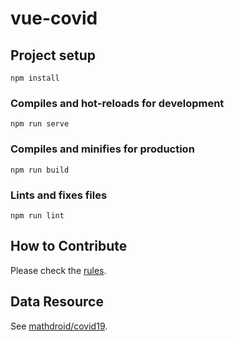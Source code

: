 # vue-covid

## Project setup
```
npm install
```

### Compiles and hot-reloads for development
```
npm run serve
```

### Compiles and minifies for production
```
npm run build
```

### Lints and fixes files
```
npm run lint
```

## How to Contribute
Please check the [rules](https://github.com/pararang/vue-covid/blob/master/CONTRIBUTING.md).  

## Data Resource
See [mathdroid/covid19](https://covid19.mathdro.id).
